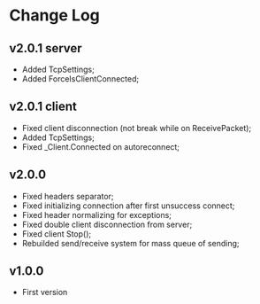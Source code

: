 # Change Log

## v2.0.1 server
- Added TcpSettings;
- Added ForceIsClientConnected;

## v2.0.1 client
- Fixed client disconnection (not break while on ReceivePacket);
- Added TcpSettings;
- Fixed _Client.Connected on autoreconnect;

## v2.0.0
- Fixed headers separator;
- Fixed initializing connection after first unsuccess connect;
- Fixed header normalizing for exceptions;
- Fixed double client disconnection from server;
- Fixed client Stop();
- Rebuilded send/receive system for mass queue of sending;

## v1.0.0
- First version